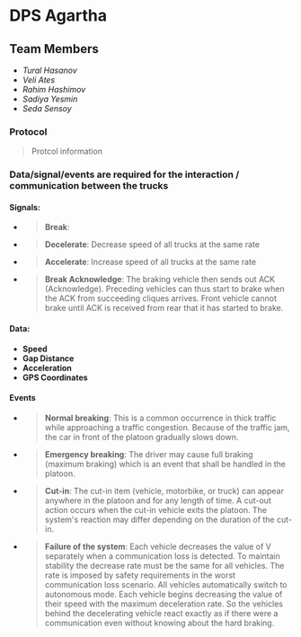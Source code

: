 # DPS Agartha

## Team Members
- *Tural Hasanov*
- *Veli Ates*
- *Rahim Hashimov*
- *Sadiya Yesmin*
- *Seda Sensoy*

### Protocol
> Protcol information

### Data/signal/events are required for the interaction / communication between the trucks
#### Signals:
- > __Break__: 
- > __Decelerate__: Decrease speed of all trucks at the same rate 
- > __Accelerate__: Increase speed of all trucks at the same rate 
- > __Break Acknowledge__: The braking vehicle then sends out ACK (Acknowledge). Preceding vehicles can thus start to brake when the ACK from succeeding cliques arrives. Front vehicle cannot brake until ACK is received from rear that it has started to brake.

#### Data:
- __Speed__
- __Gap Distance__
- __Acceleration__
- __GPS Coordinates__

#### Events
- > __Normal breaking__: This is a common occurrence in thick traffic while approaching a traffic congestion. Because of the traffic jam, the car in front of the platoon gradually slows down.
- > __Emergency breaking__: The driver may cause full braking (maximum braking) which is an event that shall be handled in the platoon.
- > __Cut-in__: The cut-in item (vehicle, motorbike, or truck) can appear anywhere in the platoon and for any length of time. A cut-out action occurs when the cut-in vehicle exits the platoon. The system's reaction may differ depending on the duration of the cut-in.
- > __Failure of the system__: Each vehicle decreases the value of V separately when a communication loss is detected. To maintain stability the decrease rate must be the same for all vehicles. The rate is imposed by safety requirements in the worst communication loss scenario. All vehicles automatically switch to autonomous mode. Each vehicle begins decreasing the value of their speed with the maximum deceleration rate. So the vehicles behind the decelerating vehicle react exactly as if there were a communication even without knowing about the hard braking.
